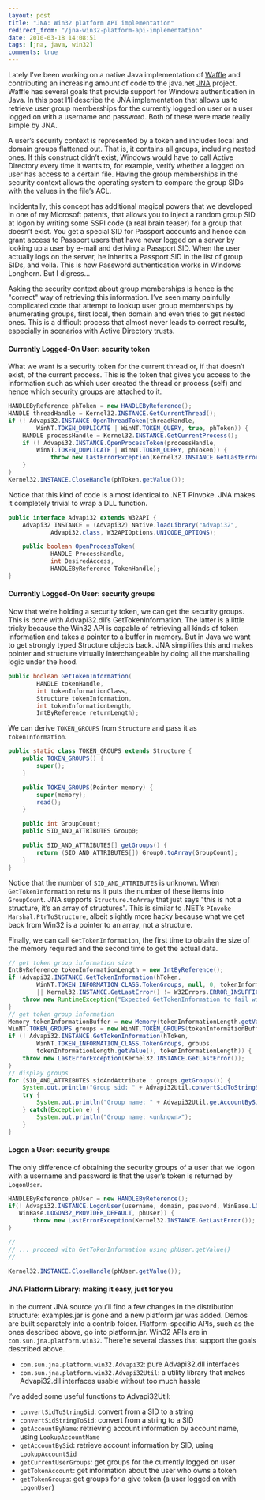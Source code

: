 ```yaml
---
layout: post
title: "JNA: Win32 platform API implementation"
redirect_from: "/jna-win32-platform-api-implementation"
date: 2010-03-18 14:08:51
tags: [jna, java, win32]
comments: true
---
```

Lately I’ve been working on a native Java implementation of [Waffle](https://github.com/dblock/waffle) and contributing an increasing amount of code to the java.net [JNA](http://jna.java.net) project. Waffle has several goals that provide support for Windows authentication in Java. In this post I’ll describe the JNA implementation that allows us to retrieve user group memberships for the currently logged on user or a user logged on with a username and password. Both of these were made really simple by JNA.

A user’s security context is represented by a token and includes local and domain groups flattened out. That is, it contains all groups, including nested ones. If this construct didn’t exist, Windows would have to call Active Directory every time it wants to, for example, verify whether a logged on user has access to a certain file. Having the group memberships in the security context allows the operating system to compare the group SIDs with the values in the file’s ACL.

Incidentally, this concept has additional magical powers that we developed in one of my Microsoft patents, that allows you to inject a random group SID at logon by writing some SSPI code (a real brain teaser) for a group that doesn’t exist. You get a special SID for Passport accounts and hence can grant access to Passport users that have never logged on a server by looking up a user by e-mail and deriving a Passport SID. When the user actually logs on the server, he inherits a Passport SID in the list of group SIDs, and voila. This is how Password authentication works in Windows Longhorn. But I digress...

Asking the security context about group memberships is hence is the "correct" way of retrieving this information. I’ve seen many painfully complicated code that attempt to lookup user group memberships by enumerating groups, first local, then domain and even tries to get nested ones. This is a difficult process that almost never leads to correct results, especially in scenarios with Active Directory trusts.

#### Currently Logged-On User: security token

What we want is a security token for the current thread or, if that doesn’t exist, of the current process. This is the token that gives you access to the information such as which user created the thread or process (self) and hence which security groups are attached to it.

```java
HANDLEByReference phToken = new HANDLEByReference();
HANDLE threadHandle = Kernel32.INSTANCE.GetCurrentThread();
if (! Advapi32.INSTANCE.OpenThreadToken(threadHandle,
        WinNT.TOKEN_DUPLICATE | WinNT.TOKEN_QUERY, true, phToken)) {
    HANDLE processHandle = Kernel32.INSTANCE.GetCurrentProcess();
    if (! Advapi32.INSTANCE.OpenProcessToken(processHandle,
        WinNT.TOKEN_DUPLICATE | WinNT.TOKEN_QUERY, phToken)) {
            throw new LastErrorException(Kernel32.INSTANCE.GetLastError());
    }
}
Kernel32.INSTANCE.CloseHandle(phToken.getValue());
```

Notice that this kind of code is almost identical to .NET PInvoke. JNA makes it completely trivial to wrap a DLL function.

```java
public interface Advapi32 extends W32API {
    Advapi32 INSTANCE = (Advapi32) Native.loadLibrary("Advapi32",
            Advapi32.class, W32APIOptions.UNICODE_OPTIONS);

    public boolean OpenProcessToken(
            HANDLE ProcessHandle,
            int DesiredAccess,
            HANDLEByReference TokenHandle);
}
```

#### Currently Logged-On User: security groups

Now that we’re holding a security token, we can get the security groups. This is done with Advapi32.dll’s GetTokenInformation. The latter is a little tricky because the Win32 API is capable of retrieving all kinds of token information and takes a pointer to a buffer in memory. But in Java we want to get strongly typed Structure objects back. JNA simplifies this and makes pointer and structure virtually interchangeable by doing all the marshalling logic under the hood.

```java
public boolean GetTokenInformation(
        HANDLE tokenHandle,
        int tokenInformationClass,
        Structure tokenInformation,
        int tokenInformationLength,
        IntByReference returnLength);
```

We can derive `TOKEN_GROUPS` from `Structure` and pass it as `tokenInformation`.

```java
public static class TOKEN_GROUPS extends Structure {
    public TOKEN_GROUPS() {
        super();
    }

    public TOKEN_GROUPS(Pointer memory) {
        super(memory);
        read();
    }

    public int GroupCount;
    public SID_AND_ATTRIBUTES Group0;

    public SID_AND_ATTRIBUTES[] getGroups() {
        return (SID_AND_ATTRIBUTES[]) Group0.toArray(GroupCount);
    }
}
```

Notice that the number of `SID_AND_ATTRIBUTES` is unknown. When `GetTokenInformation` returns it puts the number of these items into `GroupCount`. JNA supports `Structure.toArray` that just says "this is not a structure, it’s an array of structures". This is similar to .NET’s `PInvoke Marshal.PtrToStructure`, albeit slightly more hacky because what we get back from Win32 is a pointer to an array, not a structure.

Finally, we can call `GetTokenInformation`, the first time to obtain the size of the memory required and the second time to get the actual data.

```java
// get token group information size
IntByReference tokenInformationLength = new IntByReference();
if (Advapi32.INSTANCE.GetTokenInformation(hToken,
        WinNT.TOKEN_INFORMATION_CLASS.TokenGroups, null, 0, tokenInformationLength)
        || Kernel32.INSTANCE.GetLastError() != W32Errors.ERROR_INSUFFICIENT_BUFFER) {
    throw new RuntimeException("Expected GetTokenInformation to fail with ERROR_INSUFFICIENT_BUFFER");
}
// get token group information
Memory tokenInformationBuffer = new Memory(tokenInformationLength.getValue());
WinNT.TOKEN_GROUPS groups = new WinNT.TOKEN_GROUPS(tokenInformationBuffer);
if (! Advapi32.INSTANCE.GetTokenInformation(hToken,
        WinNT.TOKEN_INFORMATION_CLASS.TokenGroups, groups,
        tokenInformationLength.getValue(), tokenInformationLength)) {
    throw new LastErrorException(Kernel32.INSTANCE.GetLastError());
}
// display groups
for (SID_AND_ATTRIBUTES sidAndAttribute : groups.getGroups()) {
    System.out.println("Group sid: " + Advapi32Util.convertSidToStringSid(sidAndAttribute.Sid));
    try {
        System.out.println("Group name: " + Advapi32Util.getAccountBySid(sidAndAttribute.Sid).name);
    } catch(Exception e) {
        System.out.println("Group name: <unknown>");
    }
}
```

#### Logon a User: security groups

The only difference of obtaining the security groups of a user that we logon with a username and password is that the user’s token is returned by `LogonUser`.

```java
HANDLEByReference phUser = new HANDLEByReference();
if(! Advapi32.INSTANCE.LogonUser(username, domain, password, WinBase.LOGON32_LOGON_NETWORK,
   WinBase.LOGON32_PROVIDER_DEFAULT, phUser)) {
       throw new LastErrorException(Kernel32.INSTANCE.GetLastError());
}

//
// ... proceed with GetTokenInformation using phUser.getValue()
//

Kernel32.INSTANCE.CloseHandle(phUser.getValue());
```

#### JNA Platform Library: making it easy, just for you

In the current JNA source you’ll find a few changes in the distribution structure: examples.jar is gone and a new platform.jar was added. Demos are built separately into a contrib folder. Platform-specific APIs, such as the ones described above, go into platform.jar. Win32 APIs are in `com.sun.jna.platform.win32`. There’re several classes that support the goals described above.

- `com.sun.jna.platform.win32.Advapi32`: pure Advapi32.dll interfaces
- `com.sun.jna.platform.win32.Advapi32Util`: a utility library that makes Advapi32.dll interfaces usable without too much hassle

I’ve added some useful functions to Advapi32Util:

- `convertSidToStringSid`: convert from a SID to a string
- `convertSidStringToSid`: convert from a string to a SID
- `getAccountByName`: retrieving account information by account name, using `LookupAccountName`
- `getAccountBySid`: retrieve account information by SID, using `LookupAccountSid`
- `getCurrentUserGroups`: get groups for the currently logged on user
- `getTokenAccount`: get information about the user who owns a token
- `getTokenGroups`: get groups for a give token (a user logged on with `LogonUser`)

